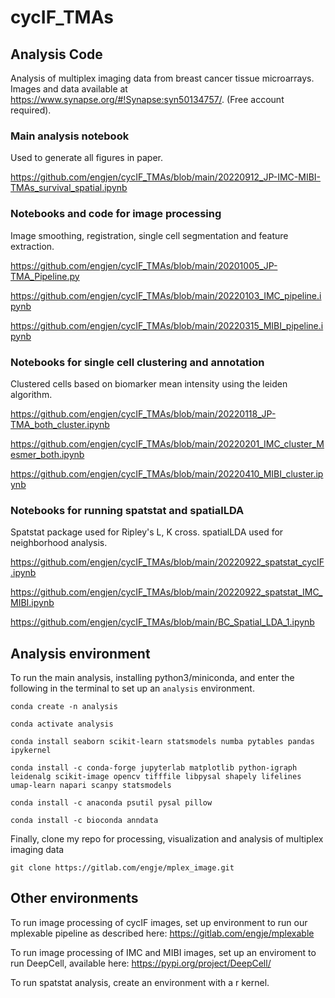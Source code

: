 # cycIF_TMAs

## Analysis Code
Analysis of multiplex imaging data from breast cancer tissue microarrays. Images and data available at https://www.synapse.org/#!Synapse:syn50134757/. (Free account required).


### Main analysis notebook

Used to generate all figures in paper.

https://github.com/engjen/cycIF_TMAs/blob/main/20220912_JP-IMC-MIBI-TMAs_survival_spatial.ipynb


### Notebooks and code for image processing

Image smoothing, registration, single cell segmentation and feature extraction. 

https://github.com/engjen/cycIF_TMAs/blob/main/20201005_JP-TMA_Pipeline.py

https://github.com/engjen/cycIF_TMAs/blob/main/20220103_IMC_pipeline.ipynb

https://github.com/engjen/cycIF_TMAs/blob/main/20220315_MIBI_pipeline.ipynb

### Notebooks for single cell clustering and annotation

Clustered cells based on biomarker mean intensity using the leiden algorithm.

https://github.com/engjen/cycIF_TMAs/blob/main/20220118_JP-TMA_both_cluster.ipynb

https://github.com/engjen/cycIF_TMAs/blob/main/20220201_IMC_cluster_Mesmer_both.ipynb

https://github.com/engjen/cycIF_TMAs/blob/main/20220410_MIBI_cluster.ipynb

### Notebooks for running spatstat and spatialLDA

Spatstat package used for Ripley's L, K cross. spatialLDA used for neighborhood analysis.

https://github.com/engjen/cycIF_TMAs/blob/main/20220922_spatstat_cycIF.ipynb

https://github.com/engjen/cycIF_TMAs/blob/main/20220922_spatstat_IMC_MIBI.ipynb

https://github.com/engjen/cycIF_TMAs/blob/main/BC_Spatial_LDA_1.ipynb


## Analysis environment

To run the main analysis, installing python3/miniconda, and enter the following in the terminal to set up an `analysis` environment. 

`conda create -n analysis`

`conda activate analysis`

`conda install seaborn scikit-learn statsmodels numba pytables pandas ipykernel`

`conda install -c conda-forge jupyterlab matplotlib python-igraph leidenalg scikit-image opencv tifffile libpysal shapely lifelines umap-learn napari scanpy statsmodels`

`conda install -c anaconda psutil pysal pillow`

`conda install -c bioconda anndata`

Finally, clone my repo for processing, visualization and analysis of multiplex imaging data

`git clone https://gitlab.com/engje/mplex_image.git`

## Other environments

To run image processing of cycIF images, set up environment to run our mplexable pipeline as described here:
https://gitlab.com/engje/mplexable

To run image processing of IMC and MIBI images, set up an enviroment to run DeepCell, available here: https://pypi.org/project/DeepCell/

To run spatstat analysis, create an environment with a r kernel.
